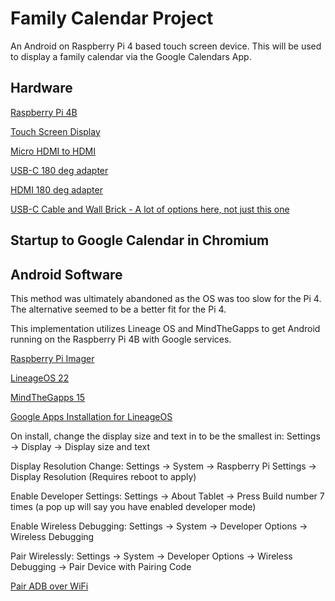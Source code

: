 # Family Calendar Project
An Android on Raspberry Pi 4 based touch screen device. This will be used to display a family calendar via the Google Calendars App.

## Hardware 
[Raspberry Pi 4B](https://www.amazon.com/Raspberry-Pi-Model-2GB/dp/B09TTNPB4J/ref=asc_df_B09TTNPB4J?mcid=2c5ccffa65ba37dbb16096936126bcea&tag=hyprod-20&linkCode=df0&hvadid=704452679949&hvpos=&hvnetw=g&hvrand=14562040055780680493&hvpone=&hvptwo=&hvqmt=&hvdev=c&hvdvcmdl=&hvlocint=&hvlocphy=9021906&hvtargid=pla-1885436594092&psc=1&hvocijid=14562040055780680493-B09TTNPB4J-&hvexpln=0)

[Touch Screen Display](https://www.amazon.com/dp/B0DD6HK35V?ref=ppx_yo2ov_dt_b_fed_asin_title&th=1)

[Micro HDMI to HDMI](https://www.amazon.com/dp/B06WWQ7KLV?ref=ppx_yo2ov_dt_b_fed_asin_title&th=1)

[USB-C 180 deg adapter](https://www.amazon.com/KADO-Charging-Extender-Converter-Portable/dp/B0D3VPXDY7/ref=sr_1_1_sspa?crid=8JBX7WZQB564&dib=eyJ2IjoiMSJ9.M-kkbq2u0Thk63UDlQFGymK_gWVKOsde6YHPPiRfo1vey9Ma5xrx1Uk27t5ylGkqQ-G57SdKMmxZ7L4YZ3bKiHbynVTg5JeicTPf9DOEl_06ONe9Z8fjmfMczV5fBWXAcGeLf0boSx39324FGHjGu1m5p06DEZV_y1VM85qeUCXUKeOZ-dc9eyb2JP8o-5woZwn-TiFbM0Moc_nzdd6-nDiESR8BZZ-vC0_N4MpoNTSEOWjbPG6urDH7AEaGOlcLUWql0xaHfLvsdSVTcY7YEVRFwgXKvDwjalDMsvTxJPo.BGWHvVsQpMCWK_xbjki_wGHRhvhfp-_vIBFcxfbfJNI&dib_tag=se&keywords=usb%2Bc%2B180%2Bdegree%2Badapter&qid=1752946254&s=electronics&sprefix=usb%2Bc%2B180%2Bde%2Celectronics%2C119&sr=1-1-spons&sp_csd=d2lkZ2V0TmFtZT1zcF9hdGY&th=1)

[HDMI 180 deg adapter](https://www.amazon.com/dp/B0CC8RL25Z?ref=ppx_yo2ov_dt_b_fed_asin_title&th=1)

[USB-C Cable and Wall Brick - A lot of options here, not just this one](https://www.amazon.com/Charger-2-Pack-Charging-Samsung-Galaxy/dp/B08G4GRQYV/ref=sr_1_20?crid=1OVRT49L1VZ8H&dib=eyJ2IjoiMSJ9.WS0BOAPIWv2y6IWeN57rVhb2aqh2ENhjyod6fkOSg9EgQ-HTCH7WUIYpL_KStkfkBkFAFbO4iQfG-hB2e4RpXVU7x3XWoF7tiprQREV-qMrtZeVexYFfPPcLpZvCOslzvFdPl7iQaIzGz9a60Nb0S6hM8OPDBh4Y-NPqi72KggUQFYaykJmLszte-lSXTkIkWyEZqGU89aBm2Ty0MBwlGT3SnUyweyb0dvHY0_By05NtaeKzQKldlAgN5qHIrJmFsV2ZOYEaw-e7xeiza8PCaR63TGevhLPCjZIx10_OAeE.ihNFUHivVLb4sFu2SLOGlXEAw7R52LMESKxAdYFND5E&dib_tag=se&keywords=USB%2Bc%2Bcharger&qid=1752946323&s=electronics&sprefix=usb%2Bc%2Bcharger%2Celectronics%2C131&sr=1-20&th=1)

## Startup to Google Calendar in Chromium




## Android Software

This method was ultimately abandoned as the OS was too slow for the Pi 4. The alternative seemed to be a better fit for the Pi 4.

This implementation utilizes Lineage OS and MindTheGapps to get Android running on the Raspberry Pi 4B with Google services.

[Raspberry Pi Imager](https://www.raspberrypi.com/software/)

[LineageOS 22](https://konstakang.com/devices/rpi4/LineageOS22/)

[MindTheGapps 15](https://github.com/MindTheGapps/15.0.0-arm64/releases/tag/MindTheGapps-15.0.0-arm64-20250214_082511)

[Google Apps Installation for LineageOS](https://wiki.lineageos.org/gapps/)

On install, change the display size and text in to be the smallest in:  Settings -> Display -> Display size and text 

Display Resolution Change: Settings -> System -> Raspberry Pi Settings -> Display Resolution (Requires reboot to apply)

Enable Developer Settings: Settings -> About Tablet -> Press Build number 7 times (a pop up will say you have enabled developer mode)

Enable Wireless Debugging: Settings -> System -> Developer Options -> Wireless Debugging

Pair Wirelessly: Settings -> System -> Developer Options -> Wireless Debugging -> Pair Device with Pairing Code

[Pair ADB over WiFi](https://wiki.lineageos.org/how-to/adb-over-wifi/)
